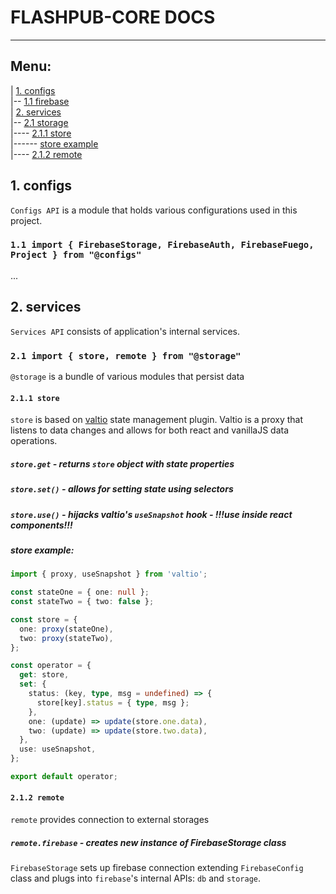 # FLASHPUB-CORE DOCS

---

## Menu:

| [1. configs](#1.-configs)<br>
|-- [1.1 firebase](#1.1-firebase)<br>
| [2. services](#2.-services)<br>
|-- [2.1 storage](#2.1.1-store)<br>
|---- [2.1.1 store](#2.1.1-store)<br>
|------ [store example](#store-example)<br>
|---- [2.1.2 remote](#2.1.3-remote)<br>

## 1. configs

`Configs API` is a module that holds various configurations used in this project.

### `1.1 import { FirebaseStorage, FirebaseAuth, FirebaseFuego, Project } from "@configs"`

...

## 2. services

`Services API` consists of application's internal services.

### `2.1 import { store, remote } from "@storage"`

`@storage` is a bundle of various modules that persist data

#### `2.1.1 store`

`store` is based on [valtio](https://github.com/pmndrs/valtio) state management plugin. Valtio is a proxy that listens to data changes and allows for both react and vanillaJS data operations.

##### `store.get` - returns `store` object with state properties

##### `store.set()` - allows for setting state using selectors

##### `store.use()` - hijacks valtio's `useSnapshot` hook - !!!use inside react components!!!

##### store example:

```typescript
import { proxy, useSnapshot } from 'valtio';

const stateOne = { one: null };
const stateTwo = { two: false };

const store = {
  one: proxy(stateOne),
  two: proxy(stateTwo),
};

const operator = {
  get: store,
  set: {
    status: (key, type, msg = undefined) => {
      store[key].status = { type, msg };
    },
    one: (update) => update(store.one.data),
    two: (update) => update(store.two.data),
  },
  use: useSnapshot,
};

export default operator;
```

#### `2.1.2 remote`

`remote` provides connection to external storages

##### `remote.firebase` - creates new instance of FirebaseStorage class

`FirebaseStorage` sets up firebase connection extending `FirebaseConfig` class and plugs into `firebase`'s internal APIs: `db` and `storage`.

